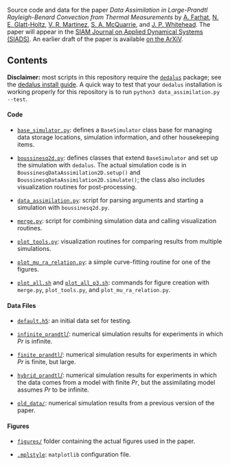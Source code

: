 Source code and data for the paper _Data Assimilation in Large-Prandtl Rayleigh-Benard Convection from Thermal Measurements_ by [A. Farhat](https://scholar.google.com/citations?user=LlBckhUAAAAJ&hl=en&oi=ao), [N. E. Glatt-Holtz](https://scholar.google.com/citations?user=1GRq340AAAAJ&hl=en&oi=ao), [V. R. Martinez](https://scholar.google.com/citations?user=zml74fIAAAAJ&hl=en&oi=sra), [S. A. McQuarrie](https://scholar.google.com/citations?user=qQ6JDJ4AAAAJ&hl=en&oi=sra), and [J. P. Whitehead](https://scholar.google.com/citations?hl=en&user=lLR_YEYAAAAJ).
The paper will appear in the [SIAM Journal on Applied Dynamical Systems (SIADS)](https://www.siam.org/Publications/Journals/SIAM-Journal-on-Applied-Dynamical-Systems-SIADS).
An earlier draft of the paper is available [on the ArXiV](https://arxiv.org/abs/1903.01508).

## Contents

**Disclaimer:** most scripts in this repository require the [`dedalus`](http://dedalus-project.org/) package; see the [dedalus install guide](https://dedalus-project.readthedocs.io/en/latest/installation.html).
A quick way to test that your `dedalus` installation is working properly for this repository is to run `python3 data_assimilation.py --test`.

#### Code

- [`base_simulator.py`](base_simulator.py): defines a `BaseSimulator` class base for managing data storage locations, simulation information, and other housekeeping items.

- [`boussinesq2d.py`](boussinesq2d.py): defines classes that extend `BaseSimulator` and set up the simulation with `dedalus`.
The actual simulation code is in `BoussinesqDataAssimilation2D.setup()` and `BoussinesqDataAssimilation2D.simulate()`; the class also includes visualization routines for post-processing.

- [`data_assimilation.py`](data_assimilation.py): script for parsing arguments and starting a simulation with `boussinesq2d.py`.

- [`merge.py`](merge.py): script for combining simulation data and calling visualization routines.

- [`plot_tools.py`](plot_tools.py): visualization routines for comparing results from multiple simulations.

- [`plot_mu_ra_relation.py`](plot_mu_ra_relation.py): a simple curve-fitting routine for one of the figures.

- [`plot_all.sh`](plot_all.sh) and [`plot_all_p3.sh`](plot_all_p3.sh): commands for figure creation with `merge.py`, `plot_tools.py`, and `plot_mu_ra_relation.py`.

#### Data Files

- [`default.h5`](default.h5): an initial data set for testing.

- [`infinite_prandtl`/](infinite_prandtl): numerical simulation results for experiments in which _Pr_ is infinite.

- [`finite_prandtl`/](finite_prandtl): numerical simulation results for experiments in which _Pr_ is finite, but large.

- [`hybrid_prandtl`/](hybrid_prandtl): numerical simulation results for experiments in which the data comes from a model with finite _Pr_, but the assimilating model assumes _Pr_ to be infinite.

- [`old_data/`](old_data): numerical simulation results from a previous version of the paper.

#### Figures

- [`figures/`](figures) folder containing the actual figures used in the paper.

- [`.mplstyle`](.mplstyle): `matplotlib` configuration file.
